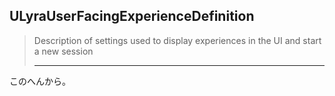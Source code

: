 ## ULyraUserFacingExperienceDefinition

> Description of settings used to display experiences in the UI and start a new session
> 
> ----

このへんから。


<!--- ページ内のリンク --->

<!--- 自前の画像へのリンク --->

<!--- generated --->

